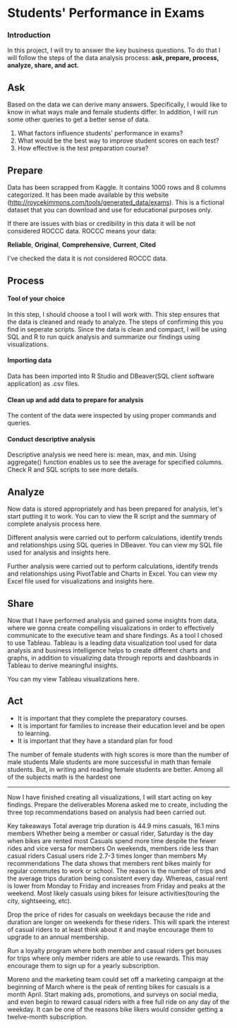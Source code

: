 
# Students' Performance in Exams

### Introduction

In this project, I will try to answer the key business questions. To do that I will follow the steps of the data analysis process: **ask, prepare, process, analyze, share, and act.**

## Ask

Based on the data we can derive many answers. Specifically, I would like to know in what ways male and female students differ. In addition, I will run some other queries to get a better sense of data.

1. What factors influence students' performance in exams?
2. What would be the best way to improve student scores on each test?
3. How effective is the test preparation course?

## Prepare

Data has been scrapped from Kaggle. It contains 1000 rows and 8 columns categorized. It has been made available by this website (http://roycekimmons.com/tools/generated_data/exams). This is a fictional dataset that you can download and use for educational purposes only. 

If there are issues with bias or credibility in this data it will be not considered ROCCC data. ROCCC means your data:

**Reliable**, **Original**, **Comprehensive**, **Current**, **Cited**

I've checked the data it is not considered ROCCC data. 

## Process

#### Tool of your choice

In this step, I should choose a tool I will work with. This step ensures that the data is cleaned and ready to analyze. The steps of confirming this you find in seperate scripts. Since the data is clean and compact, I will be using SQL and R to run quick analysis and summarize our findings using visualizations.

#### Importing data

Data has been imported into R Studio and DBeaver(SQL client software application) as .csv files. 

#### Clean up and add data to prepare for analysis
The content of the data were inspected by using proper commands and queries. 

#### Conduct descriptive analysis
Descriptive analysis we need here is: mean, max, and min. Using aggregate() function enables us to see the average for specified columns. Check R and SQL scripts to see more details.

## Analyze

Now data is stored appropriately and has been prepared for analysis, let's start putting it to work. You can to view the R script and the summary of complete analysis process here.

Different analysis were carried out to perform calculations, identify trends and relationships using SQL queries in DBeaver. You can view my SQL file used for analysis and insights here.

Further analysis were carried out to perform calculations, identify trends and relationships using PivotTable and Charts in Excel. You can view my Excel file used for visualizations and insights here.

## Share

Now that I have performed analysis and gained some insights from data, where we gonna create compelling visualizations in order to effectively communicate to the executive team and share findings. As a tool I chosed to use Tableau. Tableau is a leading data visualization tool used for data analysis and business intelligence helps to create different charts and graphs, in addition to visualizing data through reports and dashboards in Tableau to derive meaningful insights.

You can my view Tableau visualizations here.

## Act

  - It is important that they complete the preparatory courses.
  - It is important for families to increase their education level and be open to learning.
  - It is important that they have a standard plan for food

The number of female students with high scores is more than the number of male students
Male students are more successful in math than female students. But, in writing and reading female students are better.
Among all of the subjects math is the hardest one

---

Now I have finished creating all visualizations, I will start acting on key findings. Prepare the deliverables Morena asked me to create, including the three top recommendations based on analysis had been carried out.

Key takeaways
Total average trip duration is 44.9 mins casuals, 16.1 mins members
Whether being a member or casual rider, Saturday is the day when bikes are rented most
Casuals spend more time despite the fewer rides and vice versa for members
On weekends, members ride less than casual riders
Casual users ride 2.7-3 times longer than members
My recommendations
The data shows that members rent bikes mainly for regular commutes to work or school. The reason is the number of trips and the average trips duration being consistent every day. Whereas, casual rent is lower from Monday to Friday and increases from Friday and peaks at the weekend. Most likely casuals using bikes for leisure activities(touring the city, sightseeing, etc).

Drop the price of rides for casuals on weekdays because the ride and duration are longer on weekends for these riders. This will spark the interest of casual riders to at least think about it and maybe encourage them to upgrade to an annual membership.

Run a loyalty program where both member and casual riders get bonuses for trips where only member riders are able to use rewards. This may encourage them to sign up for a yearly subscription.

Moreno and the marketing team could set off a marketing campaign at the beginning of March where is the peak of renting bikes for casuals is a month April. Start making ads, promotions, and surveys on social media, and even begin to reward casual riders with a free full ride on any day of the weekday. It can be one of the reasons bike likers would consider getting a twelve-month subscription.























